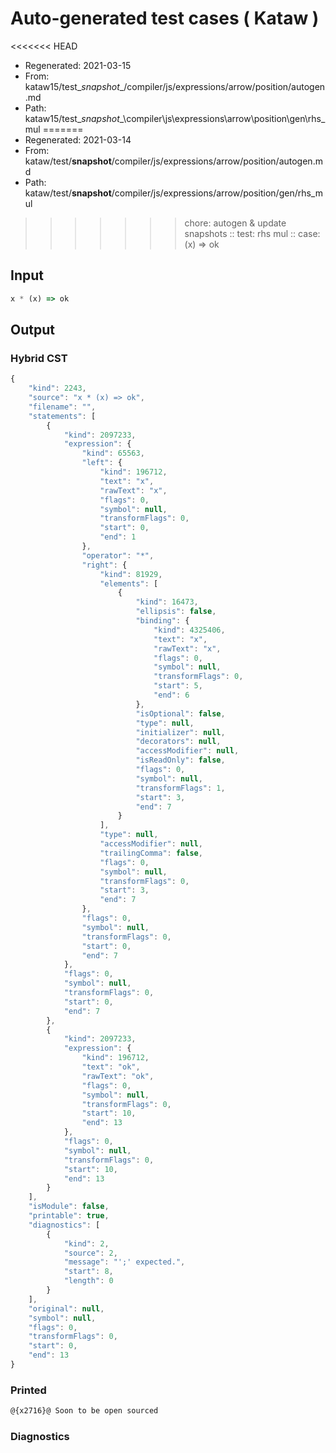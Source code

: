 # Auto-generated test cases ( Kataw )
<<<<<<< HEAD
- Regenerated: 2021-03-15
- From: kataw15/test\__snapshot__/compiler/js/expressions/arrow/position/autogen.md
- Path: kataw15/test\__snapshot__\compiler\js\expressions\arrow\position\gen\rhs_mul
=======
- Regenerated: 2021-03-14
- From: kataw/test/__snapshot__/compiler/js/expressions/arrow/position/autogen.md
- Path: kataw/test/__snapshot__/compiler/js/expressions/arrow/position/gen/rhs_mul
>>>>>>> chore: autogen & update snapshots
> :: test: rhs mul
> :: case: (x) => ok
## Input

`````js
x * (x) => ok
`````

## Output

### Hybrid CST

```javascript
{
    "kind": 2243,
    "source": "x * (x) => ok",
    "filename": "",
    "statements": [
        {
            "kind": 2097233,
            "expression": {
                "kind": 65563,
                "left": {
                    "kind": 196712,
                    "text": "x",
                    "rawText": "x",
                    "flags": 0,
                    "symbol": null,
                    "transformFlags": 0,
                    "start": 0,
                    "end": 1
                },
                "operator": "*",
                "right": {
                    "kind": 81929,
                    "elements": [
                        {
                            "kind": 16473,
                            "ellipsis": false,
                            "binding": {
                                "kind": 4325406,
                                "text": "x",
                                "rawText": "x",
                                "flags": 0,
                                "symbol": null,
                                "transformFlags": 0,
                                "start": 5,
                                "end": 6
                            },
                            "isOptional": false,
                            "type": null,
                            "initializer": null,
                            "decorators": null,
                            "accessModifier": null,
                            "isReadOnly": false,
                            "flags": 0,
                            "symbol": null,
                            "transformFlags": 1,
                            "start": 3,
                            "end": 7
                        }
                    ],
                    "type": null,
                    "accessModifier": null,
                    "trailingComma": false,
                    "flags": 0,
                    "symbol": null,
                    "transformFlags": 0,
                    "start": 3,
                    "end": 7
                },
                "flags": 0,
                "symbol": null,
                "transformFlags": 0,
                "start": 0,
                "end": 7
            },
            "flags": 0,
            "symbol": null,
            "transformFlags": 0,
            "start": 0,
            "end": 7
        },
        {
            "kind": 2097233,
            "expression": {
                "kind": 196712,
                "text": "ok",
                "rawText": "ok",
                "flags": 0,
                "symbol": null,
                "transformFlags": 0,
                "start": 10,
                "end": 13
            },
            "flags": 0,
            "symbol": null,
            "transformFlags": 0,
            "start": 10,
            "end": 13
        }
    ],
    "isModule": false,
    "printable": true,
    "diagnostics": [
        {
            "kind": 2,
            "source": 2,
            "message": "';' expected.",
            "start": 8,
            "length": 0
        }
    ],
    "original": null,
    "symbol": null,
    "flags": 0,
    "transformFlags": 0,
    "start": 0,
    "end": 13
}
```

### Printed

```javascript
@{x2716}@ Soon to be open sourced
```

### Diagnostics

```javascript

```

